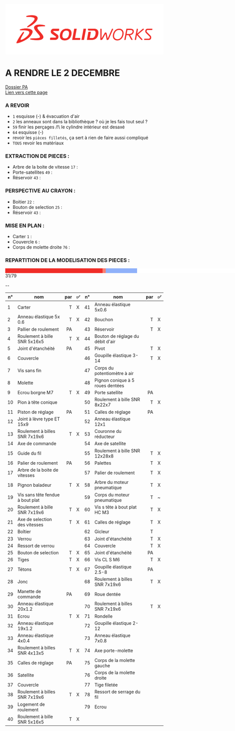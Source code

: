 ![SolidWorks](rcs/logosw.png)

# A RENDRE LE 2 DECEMBRE

[Dossier PA](https://external-content.duckduckgo.com/iu/?u=https%3A%2F%2Fimage.tmdb.org%2Ft%2Fp%2Foriginal%2FivvSF7erxJ6g6PHNvglrI6sQmSl.jpg&f=1&nofb=1&ipt=f320b49c1a3301ed1860e8af9c63a1dd38bd00c671050249f7935f70b5eb9f88)  
[Lien vers cette page](https://github.com/Synbi0se/SOLIDWORKSPROJECT)

### A REVOIR
- ```1``` esquisse (-) & évacuation d'air
- ```2``` les anneaux sont dans la bibliothèque ? où je les fais tout seul ?
- ```59``` finir les perçages /!\ le cylindre intérieur est desaxé
- ```64``` esquisse (-)
- revoir les ```pièces filletés```, ça sert à rien de faire aussi compliqué
- ```TOUS``` revoir les matériaux

### EXTRACTION DE PIECES :
- Arbre de la boite de vitesse ```17``` :
- Porte-satellites ```49``` :
- Réservoir ```43``` :

### PERSPECTIVE AU CRAYON :
- Boitier ```22``` :
- Bouton de selection ```25``` :
- Réservoir ```43``` :

### MISE EN PLAN :
- Carter ```1``` :
- Couvercle ```6``` :
- Corps de molette droite ```76``` :

### REPARTITION DE LA MODELISATION DES PIECES :
<div style="display:flex;background:white;width:791px; height:15px">
<div style="background:#F02D28;width:310px"></div> <!-- Pièces réalisées x10 -->
<div style="background:#FA8072;width:10px"></div>
<div style="background:#0B55F4;width:0px"></div> <!-- Pièces réalisées par PA x10 -->
<div style="background:#8FB1FA;width:100px"></div> <!-- Pièces non faites par PA x10 -->
</div>
31/79

--

|n°|nom|par|✅|n°|nom|par|✅|
|--|--|--:|--|--|--|--:|--|
|1|  Carter                           |T |X |41| Anneau élastique 5x0.6              |  |  |
|2|  Anneau élastique 5x 0.6          |T |X |42| Bouchon                             |T |X |
|3|  Pallier de roulement             |PA|  |43| Réservoir                           |T |X |
|4|  Roulement à bille SNR 5x16x5     |T |X |44| Bouton de réglage du débit d'air    |  |  |
|5|  Joint d'étanchéité               |PA|  |45| Pivot                               |T |X |
|6|  Couvercle                        |  |  |46| Goupille élastique 3-14             |T |X |
|7|  Vis sans fin                     |  |  |47| Corps du potentiomètre à air        |  |  |
|8|  Molette                          |  |  |48| Pignon conique à 5 roues dentées    |  |  |
|9|  Ecrou borgne M7                  |T |X |49| Porte satellite                     |PA|  |
|10| Pion à tête conique              |  |  |50| Roulement à bille SNR 8x22x7        |T |X |
|11| Piston de réglage                |PA|  |51| Calles de réglage                   |PA|  |
|12| Joint à lèvre  type ET 15x9      |  |  |52| Anneau élastique 12x1               |  |  |
|13| Roulement à billes SNR 7x19x6    |T |X |53| Couronne du réducteur               |  |  |
|14| Axe de commande                  |  |  |54| Axe de satellite                    |  |  |
|15| Guide du fil                     |  |  |55| Roulement à bille SNR 12x28x8       |T |X |
|16| Palier de roulement              |PA|  |56| Palettes                            |T |X |
|17| Arbre de la boite de vitesses    |  |  |57| Palier de roulement                 |T |X |
|18| Pignon baladeur                  |T |X |58| Arbre du moteur pneumatique         |T |X |
|19| Vis sans tête fendue à bout plat |  |  |59| Corps du moteur pneumatique         |T |~ |
|20| Roulement à bille SNR 7x19x6     |T |X |60| Vis s tête à bout plat HC M3        |T |X |
|21| Axe de selection des vitesses    |T |X |61| Calles de  réglage                  |T |X |
|22| Boîtier                          |  |  |62| Gicleur                             |T |  |
|23| Verrou                           |  |  |63| Joint d'étanchéité                  |T |X |
|24| Ressort de verrou                |  |  |64| Couvercle                           |T |X |
|25| Bouton de selection              |T |X |65| Joint d'étanchéité                  |PA|  |
|26| Tiges                            |T |X |66| Vis CL S M6                         |T |X |
|27| Tétons                           |T |X |67| Goupille élastique 2.5-8            |PA|  |
|28| Jonc                             |  |  |68| Roulement à billes SNR 7x19x6       |T |X |
|29| Manette de commande              |PA|  |69| Roue dentée                         |  |  |
|30| Anneau élastique 20x1.2          |  |  |70| Roulement à billes SNR 7x19x6       |T |X |
|31| Ecrou                            |T |X |71| Rondelle                            |  |  |
|32| Anneau élastique 19x1.2          |  |  |72| Goupille élastique 2-12             |  |  |
|33| Anneau élastique 4x0.4           |  |  |73| Anneau élastique 7x0.8              |  |  |
|34| Roulement à billes SNR 4x13x5    |T |X |74| Axe porte-molette                   |  |  |
|35| Calles de réglage                |PA|  |75| Corps de la molette gauche          |  |  |
|36| Satellite                        |  |  |76| Corps de la molette droite          |  |  |
|37| Couvercle                        |  |  |77| Tige filetée                        |  |  |
|38| Roulement à billes SNR 7x19x6    |T |X |78| Ressort de serrage du fil           |  |  |
|39| Logement de roulement            |  |  |79| Ecrou                               |  |  |
|40| Roulement à bille SNR 5x16x5     |T |X |